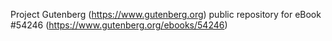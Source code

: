 Project Gutenberg (https://www.gutenberg.org) public repository for
eBook #54246 (https://www.gutenberg.org/ebooks/54246)
